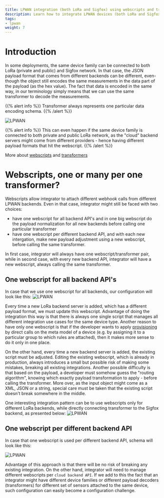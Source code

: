 ```yaml
---
title: LPWAN integration (both LoRa and Sigfox) using webscripts and transformers
description: Learn how to integrate LPWAN devices (both LoRa and Sigfox) using webscripts and transformers
tags:
- lpwan
weight: 7
---
```


# Introduction
In some deployments, the same device family can be connected to both LoRa (private and public) and Sigfox network. In that case, the JSON payload format that comes from different backends can be different, even-though the object still encodes the same measurements in the data part of the payload (as the hex value). The fact that data is encoded in the same way, in our terminology simply means that we can use the same transformer to decode the measurements.

{{% alert info %}}
Transformer always represents one particular data encoding schema.
{{% /alert %}}

![LPWAN](features/lpwan/LPWAN_1.png)

{{% alert info %}}
This can even happen if the same device family is connected to both private and public LoRa network, as the "cloud" backend servers might come from different providers - hence having different payload formats that hit the webscript.
{{% /alert %}}

More about [webscripts](features/webscripts) and [transformers](features/transformers)

# Webscripts, one or many per one transformer?
Webscripts allow integrator to attach different webhook calls from different LPWAN backends. Even in that case, integrator might still be faced with two choices:

* have one webscript for all backend API's and in one big webscript do the payload normalization for all new backends before calling one particular transformer
* have one webscript per different backend API, and with each new intergation, make new payload adjustment using a new webscript, before calling the same transformer.

In first case, integrator will always have one webscript/transformer pair, while in second case, with every new backend API, integrator will have a new webscript, always calling the same transformer.




## One webscript for all backend API's
In case that we use one webscript for all backends, our configuration will look like this:
![LPWAN](features/lpwan/case_2.png)

Every time a new LoRa backend server is added, which has a different payload format, we must update this webscript. Advantage of doing the integration this way is that there is always one single script that manages all different integration use cases for the same device type. 
Another reason to have only one webscript is that if the developer wants to apply [provisioning](/features/provisioning) by direct calls on the meta model of a device (e.g. by assigning it to a particular group to which rules are attached), then it makes more sense to do it only in one place.

On the other hand, every time a new backend server is added, the existing script must be adjusted. Editing the existing webscript, which is already in production, always introduces a small but possible risk of making some mistakes, breaking all existing integrations. 
Another possible difficulty is that based on the payload, a developer must somehow guess the "routing algorithm", knowing which exactly payload transformation to apply - before calling the transformer. More over, as the input object might come as a XML, JSON or a string, special care must be taken that the existing script doesn't break somewhere in the middle.

One interesting integration pattern can be to use webscripts only for different LoRa backends, while directly connecting transformer to the Sigfox backend, as presented below:
![LPWAN](features/lpwan/case_2_1.png)

## One webscript per different backend API
In case that one webscript is used per different backend API, schema will look like this:

![LPWAN](features/lpwan/case_1.png)

Advantage of this approach is that there will be no risk of breaking any existing integration. On the other hand, integrator will need to manage different webscripts per `cloud backend API`. If we add to this the fact that an integrator might have different device families or different payload decoders (transformers) for different set of sensors attached to the same device, such configuration can easily become a configuration challenge.





